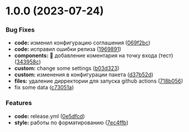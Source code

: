 # 1.0.0 (2023-07-24)


### Bug Fixes

* **code:** изменил конфигурацию соглашения ([069f2bc](https://github.com/evrika-company/Evrika_Standarts/commit/069f2bcd53caf23722176694e722c9c99a7e65d8))
* **code:** исправил ошибки релиза ([1969891](https://github.com/evrika-company/Evrika_Standarts/commit/196989185122fb39c2684e349a9e0e3d1d0be7ad))
* **components:** :bug: добавление коментария на точку входа (тест) ([343958c](https://github.com/evrika-company/Evrika_Standarts/commit/343958c8dea7a9bc7be252ecee21b19f24061847))
* **custom:** change some settings ([b03d323](https://github.com/evrika-company/Evrika_Standarts/commit/b03d3238e1e79a33581295755c72576f33213818))
* **custom:** изменения в конфигурации пакета ([d37b52d](https://github.com/evrika-company/Evrika_Standarts/commit/d37b52dbcf506e908d13918fb3d6678d7e94a99b))
* **files:** удаление дирректории для запуска github actions ([718b056](https://github.com/evrika-company/Evrika_Standarts/commit/718b056e5202815c83d1b3fd939e97f9b63c2d71))
* fix some data ([c73051a](https://github.com/evrika-company/Evrika_Standarts/commit/c73051aaf52bc99ec11ead4fd48fdebcebd6e03c))


### Features

* **code:** release.yml ([0e5dfcd](https://github.com/evrika-company/Evrika_Standarts/commit/0e5dfcd1c3dbcaac8e48eddc40290a6a7cccfa0f))
* **style:** работы по форматированию ([7ec4ffb](https://github.com/evrika-company/Evrika_Standarts/commit/7ec4ffbdfef8df99bff828fbb199330f4730a64d))
